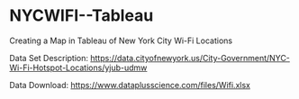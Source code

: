 # NYCWIFI--Tableau

Creating a Map in Tableau of New York City Wi-Fi Locations


Data Set	Description:
https://data.cityofnewyork.us/City-Government/NYC-Wi-Fi-Hotspot-Locations/yjub-udmw


Data	Download:
https://www.dataplusscience.com/files/Wifi.xlsx
